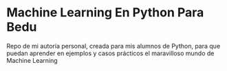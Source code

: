 # Machine Learning En Python Para Bedu
Repo de mi autoría personal, creada para mis alumnos de Python, para que puedan aprender en ejemplos y casos prácticos el maravilloso mundo de Machine Learning
